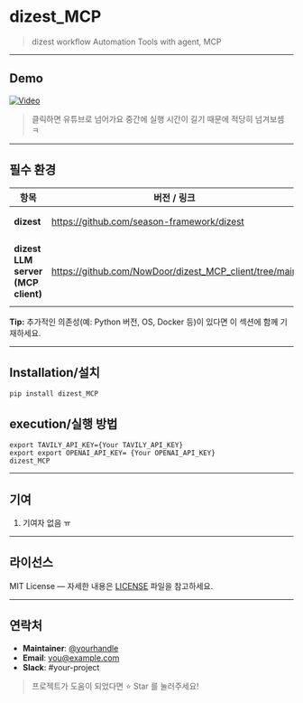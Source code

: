 # dizest_MCP
>dizest workflow Automation Tools with agent, MCP
---

## Demo
[![Video](https://img.youtube.com/vi/22ftoUcyLh8/0.jpg)](https://youtu.be/22ftoUcyLh8)
> 클릭하면 유튜브로 넘어가요 중간에 실행 시간이 길기 때문에 적당히 넘겨보셈 ㅋ
---

## 필수 환경
| 항목 | 버전 / 링크 | 비고 |
|------|-------------------------------|------|
| **dizest** | <https://github.com/season-framework/dizest> | 프레임워크 핵심 |
| **dizest LLM server (MCP client)** | <https://github.com/NowDoor/dizest_MCP_client/tree/main> | LLM 응답 시스템이 들어가 있는 Dizest workflow |

**Tip:** 추가적인 의존성(예: Python 버전, OS, Docker 등)이 있다면 이 섹션에 함께 기재하세요.

---

## Installation/설치
```
pip install dizest_MCP 
```
## execution/실행 방법
```
export TAVILY_API_KEY={Your TAVILY_API_KEY}
export export OPENAI_API_KEY= {Your OPENAI_API_KEY}
dizest_MCP
```
---

## 기여
1. 기여자 없음 ㅠ

---

## 라이선스
MIT License — 자세한 내용은 [LICENSE](LICENSE) 파일을 참고하세요.

---

## 연락처
- **Maintainer**: [@yourhandle](https://github.com/yourhandle)
- **Email**: you@example.com
- **Slack**: #your-project

> 프로젝트가 도움이 되었다면 ⭐️ Star 를 눌러주세요!

